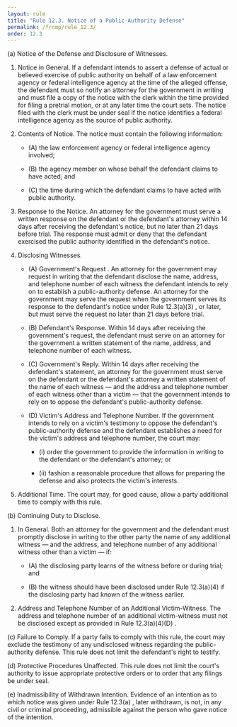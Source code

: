 ```yaml
---
layout: rule
title: "Rule 12.3. Notice of a Public-Authority Defense"
permalink: /frcmp/rule_12.3/
order: 12.3
---
```


(a) Notice of the Defense and Disclosure of Witnesses.


1. Notice in General. If a defendant intends to assert a defense of actual or believed exercise of public authority on behalf of a law enforcement agency or federal intelligence agency at the time of the alleged offense, the defendant must so notify an attorney for the government in writing and must file a copy of the notice with the clerk within the time provided for filing a pretrial motion, or at any later time the court sets. The notice filed with the clerk must be under seal if the notice identifies a federal intelligence agency as the source of public authority.


2. Contents of Notice. The notice must contain the following information:


    - (A) the law enforcement agency or federal intelligence agency involved;


    - (B) the agency member on whose behalf the defendant claims to have acted; and


    - (C) the time during which the defendant claims to have acted with public authority.


3. Response to the Notice. An attorney for the government must serve a written response on the defendant or the defendant's attorney within 14 days after receiving the defendant's notice, but no later than 21 days before trial. The response must admit or deny that the defendant exercised the public authority identified in the defendant's notice.


4. Disclosing Witnesses.


    - (A) Government's Request . An attorney for the government may request in writing that the defendant disclose the name, address, and telephone number of each witness the defendant intends to rely on to establish a public-authority defense. An attorney for the government may serve the request when the government serves its response to the defendant's notice under Rule 12.3(a)(3) , or later, but must serve the request no later than 21 days before trial.


    - (B) Defendant's Response. Within 14 days after receiving the government's request, the defendant must serve on an attorney for the government a written statement of the name, address, and telephone number of each witness.


    - (C) Government's Reply. Within 14 days after receiving the defendant's statement, an attorney for the government must serve on the defendant or the defendant's attorney a written statement of the name of each witness — and the address and telephone number of each witness other than a victim — that the government intends to rely on to oppose the defendant's public-authority defense.


    - (D) Victim's Address and Telephone Number. If the government intends to rely on a victim's testimony to oppose the defendant's public-authority defense and the defendant establishes a need for the victim's address and telephone number, the court may:


        - (i) order the government to provide the information in writing to the defendant or the defendant's attorney; or


        - (ii) fashion a reasonable procedure that allows for preparing the defense and also protects the victim's interests.


5. Additional Time. The court may, for good cause, allow a party additional time to comply with this rule.


(b) Continuing Duty to Disclose.


1. In General. Both an attorney for the government and the defendant must promptly disclose in writing to the other party the name of any additional witness — and the address, and telephone number of any additional witness other than a victim — if:


    - (A) the disclosing party learns of the witness before or during trial; and


    - (B) the witness should have been disclosed under Rule 12.3(a)(4) if the disclosing party had known of the witness earlier.


2. Address and Telephone Number of an Additional Victim-Witness. The address and telephone number of an additional victim-witness must not be disclosed except as provided in Rule 12.3(a)(4)(D) .


(c) Failure to Comply. If a party fails to comply with this rule, the court may exclude the testimony of any undisclosed witness regarding the public-authority defense. This rule does not limit the defendant's right to testify.


(d) Protective Procedures Unaffected. This rule does not limit the court's authority to issue appropriate protective orders or to order that any filings be under seal.


(e) Inadmissibility of Withdrawn Intention. Evidence of an intention as to which notice was given under Rule 12.3(a) , later withdrawn, is not, in any civil or criminal proceeding, admissible against the person who gave notice of the intention.

